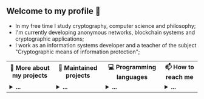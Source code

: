## Welcome to my profile 👋

* In my free time I study cryptography, computer science and philosophy;<br/>
* I'm currently developing anonymous networks, blockchain systems and cryptographic applications;<br/>
* I work as an information systems developer and a teacher of the subject "Cryptographic means of information protection";<br/>

<table>
<tr>
  <th>💬 <b>More about my projects</b></th>
  <th>🌱 <b>Maintained projects</b></th>
  <th>💻 <b>Programming languages</b></th>
  <th>📫 <b>How to reach me</b></th>
 </tr>
 <tr>

  <td>
   <details>
   <summary> <b>...</b></summary>
   
   <samp><strong>Text</strong></samp>
   <hr/>
   
   ##### Research articles
   
   * [Theory of the structure of hidden systems](https://github.com/number571/go-peer/blob/master/docs/theory_of_the_structure_of_hidden_systems.pdf);
   * [Monolithic cryptographic protocol](https://github.com/number571/go-peer/blob/master/docs/monolithic_cryptographic_protocol.pdf);
   * [Abstract anonymous networks](https://github.com/number571/go-peer/blob/master/docs/abstract_anonymous_networks.pdf);
   * [Decantralized key exchange protocol](https://github.com/number571/go-peer/blob/master/docs/decentralized_key_exchange_protocol.pdf);
   * [The Hidden Lake anonymous network](https://github.com/number571/go-peer/blob/master/docs/hidden_lake_anonymous_network.pdf);

   ##### Habr articles
   
   * [Hidden Lake Service is the core of a hidden network with theoretically provable anonymity](https://habr.com/ru/post/696504/ "Habr HLS");
   * [Writing an anonymous messenger from scratch](https://habr.com/ru/post/701488/ "Habr HLM");
   * [Secure, hold, save. Unloading anonymous network traffic as a property of deferred routing in HLT](https://habr.com/ru/post/717184/ "Habr HLT");
   * [Secret communication channels or how centralized services can decompose from the inside](https://habr.com/ru/post/720544/ "Habr HLA");
   * [Anonymous network of 200 lines of code on Go](https://habr.com/ru/articles/745256/ "Habr MA");
   * [An anonymous network with a theoretically provable model based on an increase in entropy](https://habr.com/ru/articles/743630/ "Habr EIN");
   * [Postmodern in Cryptography or How third-order Simulacra Breed in Books](https://habr.com/ru/articles/759512/ "Habr PIC");
   * [Cost of funds spent to generate 1BTC](https://habr.com/ru/articles/753088/ "Habr C1BTC");
   * [Malware classification based on compositions and combinations](https://habr.com/ru/articles/748254/ "Habr MCB");
   * [The theorem of fooling people or how not to believe the tricks of marketing in the security of applications on the example of Telegram](https://habr.com/ru/articles/748254/ "Habr TFPT");
   * [Software implementation of the Enigma cipher machine in C](https://habr.com/ru/articles/721790/ "Habr SIEC");
   * [How the steel of modern symmetric cryptography was tempered. Chapter 1. Classical Cryptography](https://habr.com/ru/articles/723392/ "Habr SMSC1");
   * [How the steel of modern symmetric cryptography was tempered. Chapter 2. Mathematical Cryptography](https://habr.com/ru/articles/728908/ "Habr SMSC2");
   * [Random number generator based on undefined race condition behavior](https://habr.com/ru/articles/715744/ "Habr RNGRC");
   * [Useless and beautifully terrible programming language ALLang](https://habr.com/ru/articles/703036/ "Habr PLALL");
   * [Raising our own node in the anonymous Hidden Lake network](https://habr.com/ru/articles/765464/ "Habr HL");
   * [The story of how I tried to roll up an anonymous network on one of the cheapest OrangePi](https://habr.com/ru/articles/770446/ "Habr HL OrangePi");
   * [Writing printf in the FASM assembly language](https://habr.com/ru/articles/766044/ "Habr Asm printf");
   * [We are writing a simple console messenger with end-to-end encryption on top of "Hidden Lake" services](https://habr.com/ru/articles/782836/ "Habr Secpy-Chat");
   * [Anonymous file sharing in the realities of a global observer](https://habr.com/ru/articles/789968/ "Habr HLF");
   * [Anonymous P2P network inside a centralized HTTPS server: we sew in parasitic traffic by hook or by crook](https://habr.com/ru/articles/800965/ "Habr P2P inside Server");
   
   ##### Manuals, books
   
   * [Blockchain node programming](https://github.com/number571/blockchain/blob/master/_example/blockchain.pdf);
   * [CLI and GUI for blockchain node](https://github.com/number571/blockchain/blob/master/_example/interface.pdf);
   * [Cryptography and Golang](https://github.com/number571/Go/blob/master/Cryptography/crypto_go.pdf);
   * [Cryptography with Python](https://github.com/number571/Python/blob/master/Cryptography/Book/crypto_python.pdf);
   * [The Haskell programming language](https://github.com/number571/Haskell/blob/master/Book/lazy_haskell.pdf);
   * [General theory of anonymous communications](https://github.com/number571/go-peer/blob/master/docs/general_theory_of_anonymous_communications.pdf);
   
   <samp><strong>Applications</strong></samp>
   <hr/>
   
   ##### Hidden Lake
   * [Hidden Lake](https://github.com/number571/go-peer/tree/master/cmd/hidden_lake); 
   * [Hidden Lake Service](https://github.com/number571/go-peer/tree/master/cmd/hidden_lake/service); 
   * [Hidden Lake Messenger](https://github.com/number571/go-peer/tree/master/cmd/hidden_lake/applications/messenger);
   * [Hidden Lake Filesharer](https://github.com/number571/go-peer/tree/master/cmd/hidden_lake/applications/filesharer);
   * [Hidden Lake Traffic](https://github.com/number571/go-peer/tree/master/cmd/hidden_lake/helpers/traffic);
   * [Hidden Lake Encryptor](https://github.com/number571/go-peer/tree/master/cmd/hidden_lake/helpers/encryptor);
   * [Hidden Lake Loader](https://github.com/number571/go-peer/tree/master/cmd/hidden_lake/helpers/loader);
   * [Hidden Lake Adapters](https://github.com/number571/go-peer/tree/master/cmd/hidden_lake/adapters);
   * [Hidden Lake Composite](https://github.com/number571/go-peer/tree/master/cmd/hidden_lake/composite);
   
   ##### Programming language
   * [Another LISP Language](https://github.com/number571/allang);
   * [C Virtual Machine](https://github.com/number571/cvm);
   
   ##### Blockchain
   * [Blockchain kernel with PoU](https://github.com/number571/union-bc);
   * [Cryptocurrency from scratch](https://github.com/number571/blockchain);
   * [Tendermint with GOST cryptography](https://github.com/number571/tendermint);
   
   ##### [Deprecated]
   * [Hidden Lake](https://github.com/number571/hidden-lake);
   * [Hidden Email Service](https://github.com/number571/hes);
   * [P2P connections in Tor](https://github.com/number571/peer-tor-peer);
   * [Web HTML parser](https://github.com/number571/web-parserr);
   * [Schedule generator for technical College](https://github.com/number571/schedule-generator);
   * [Abstract assembly language](https://github.com/number571/aasm);
   
   <samp><strong>Libraries</strong></samp>
   <hr/>
   
   ##### Golang
   * [Library go-peer](https://github.com/number571/go-peer);
   * [CryptoPro for Golang language](https://github.com/number571/go-cryptopro);
   
   ##### C and ASM
   * [Extended C library](https://github.com/number571/extclib);
   * [Little library for assembly language](https://github.com/number571/asmlib);
   
   ##### [Deprecated]
   * [Cryptography C library](https://github.com/number571/c-crypto-lib);
   * [String C library](https://github.com/number571/c-string-lib);
   
   <samp><strong>Templates</strong></samp>
   <hr/>
   
   * [Go](https://github.com/number571/Go);
   * [C](https://github.com/number571/C);
   * [Cpp](https://github.com/number571/Cpp);
   * [Python](https://github.com/number571/Python);
   * [Haskell](https://github.com/number571/Haskell);
   * [Lisp](https://github.com/number571/Lisp);
   * [Asm](https://github.com/number571/Asm);
   
   </details>
  </td>
   
  <td>
   <details>
   <summary> <b>...</b></summary></br>

   <samp><strong>Libraries</strong></samp><br>

   * [`go-peer`](https://github.com/number571/go-peer)
     <a target="_blank" href="https://github.com/number571/go-peer">
         <img src="https://github-readme-stats.vercel.app/api/pin/?username=number571&repo=go-peer&hide_border=true&bg_color=00000000&title_color=949494&text_color=949494&icon_color=949494">
     </a>
   * [`extclib`](https://github.com/number571/extclib)
     <a target="_blank" href="https://github.com/number571/extclib">
         <img src="https://github-readme-stats.vercel.app/api/pin/?username=number571&repo=extclib&hide_border=true&bg_color=00000000&title_color=949494&text_color=949494&icon_color=949494">
     </a>
   * [`printf`](https://github.com/number571/printf)
     <a target="_blank" href="https://github.com/number571/printf">
         <img src="https://github-readme-stats.vercel.app/api/pin/?username=number571&repo=printf&hide_border=true&bg_color=00000000&title_color=949494&text_color=949494&icon_color=949494">
     </a>

   <samp><strong>Applictions</strong></samp><br>
   
   * [`cvm`](https://github.com/number571/cvm)
     <a target="_blank" href="https://github.com/number571/cvm">
         <img src="https://github-readme-stats.vercel.app/api/pin/?username=number571&repo=cvm&hide_border=true&bg_color=00000000&title_color=949494&text_color=949494&icon_color=949494">
     </a>
   * [`allang`](https://github.com/number571/allang)
     <a target="_blank" href="https://github.com/number571/allang">
         <img src="https://github-readme-stats.vercel.app/api/pin/?username=number571&repo=allang&hide_border=true&bg_color=00000000&title_color=949494&text_color=949494&icon_color=949494">
     </a>
   * [`rc-trng`](https://github.com/number571/rc-trng)
     <a target="_blank" href="https://github.com/number571/rc-trng">
         <img src="https://github-readme-stats.vercel.app/api/pin/?username=number571&repo=rc-trng&hide_border=true&bg_color=00000000&title_color=949494&text_color=949494&icon_color=949494">
     </a>
   * [`go-http3-proxy`](https://github.com/number571/go-http3-proxy)
     <a target="_blank" href="https://github.com/number571/go-http3-proxy">
         <img src="https://github-readme-stats.vercel.app/api/pin/?username=number571&repo=go-http3-proxy&hide_border=true&bg_color=00000000&title_color=949494&text_color=949494&icon_color=949494">
     </a>
   </details>
  </td>

  <td>
   <details>
   <summary> <b>...</b></summary></br>

   <samp><strong>Main Languages</strong></samp><br>
   <p align="center">
     <samp>
       <a href="https://github.com/topics/go" target="_blank">Go</a> &#9670;
       <a href="https://github.com/topics/c">C</a> &#9670;
       <a href="https://github.com/topics/asm" target="_blank">Asm</a>
     </samp>
   </p>
 
   <br>
 
   <p>
     <samp>
       <strong>Statistics</strong><br>
       <img src="https://github-readme-stats.vercel.app/api/top-langs/?username=number571&exclude_repo=instalarch-legacy,Miqueas.github.io&hide=html,css,c%23,meson,dockerfile,shell,nsis,pug&layout=compact&hide_border=true&bg_color=00000000&title_color=949494&text_color=949494">
     </samp>
   </p>
 
   </details>
  </td>
  
  <td>
   <details>
   <summary> <b>...</b></summary></br>
  
   <samp><strong>Contacts</strong></samp><br>
     
   * <a href="https://t.me/number571" target="_blank">Telegram</a>
   * <a href="https://vk.com/number571" target="_blank">Vkontakte</a>
   * <a href="https://habr.com/ru/users/Number571" target="_blank">Habr</a>
   * <a href="https://www.youtube.com/@CryptFunIT" target="_blank">Youtube</a>
  
   </details>
  </td>
  
 </tr> 
</table>
